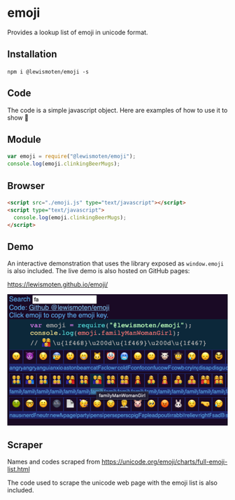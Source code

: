 # emoji

Provides a lookup list of emoji in unicode format.

## Installation

`npm i @lewismoten/emoji -s`

## Code

The code is a simple javascript object. Here are examples of how to use it to show :beers:

## Module


```js
var emoji = require("@lewismoten/emoji");
console.log(emoji.clinkingBeerMugs);
```

## Browser

```html
<script src="./emoji.js" type="text/javascript"></script>
<script type="text/javascript">
  console.log(emoji.clinkingBeerMugs);
</script>
```

## Demo

An interactive demonstration that uses the library exposed as `window.emoji` is also included. The live demo is also hosted on GitHub pages:

<https://lewismoten.github.io/emoji/>

![Screenshot](screenshot.png)

## Scraper

Names and codes scraped from <https://unicode.org/emoji/charts/full-emoji-list.html>

The code used to scrape the unicode web page with the emoji list is also included.
